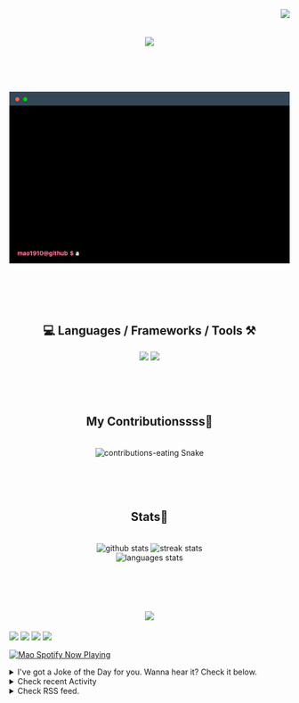 <!-- VISITOR BADGE -->
<!-- https://github.com/hehuapei/visitor-badge -->

<img align="right" src="https://visitor-badge.laobi.icu/badge?page_id=mao1910.mao1910&left_color=%2379DAF9&right_color=%23FE6E96" />


<!-- TYPING SVG -->
<!-- https://github.com/DenverCoder1/readme-typing-svg -->

<h1 align="center">
    <img src="https://readme-typing-svg.herokuapp.com/?font=Righteous&size=35&center=true&vCenter=true&width=500&height=70&color=FE6E96&font=poppins&duration=5000&lines=Hi+There!+👋;+I'm+Mao!;" />
</h1>

<br/>

<!-- CODE/TERMINAL ABOUT ME -->
<h1 align="center">
<img src="./assets/terminal-5.gif" alt="Terminal" />
</h1>

<br/><br/><br/>


<!-- TECHNOLOGIES LOGOS -->
<!-- https://github.com/tandpfun/skill-icons -->

<h2 align="center">💻 Languages / Frameworks / Tools ⚒️</h2>
<div align="center">
    <img src="https://skillicons.dev/icons?i=javascript,typescript,angular,react,html,css,scss,bootstrap,cs,java,spring" />
    <img src="https://skillicons.dev/icons?i=flutter,firebase,supabase,mysql,git,github,gitlab,vscode,idea,maven,figma" />
</div>

<br/><br/><br/>


<!-- CONTRIBUTIONS SNAKE GAME -->
<!-- https://github.com/Platane/snk -->

<div align="center">
  <h2> My Contributionssss🐍 </h2>
  <br>
  <img alt="contributions-eating Snake" src="https://raw.githubusercontent.com/mao1910/mao1910/output/github-contribution-grid-snake.svg" />

  <!-- Four lines below suggested by Planate for Dark mode-->
  <picture>
  <source media="(prefers-color-scheme: dark)" srcset="github-snake-dark.svg" />
  <source media="(prefers-color-scheme: light)" srcset="github-snake.svg" />
  </picture>
  
  <br/><br/><br/>
</div>


<!-- GITHUB STATS -->
<!-- https://github.com/DenverCoder1/github-readme-streak-stats -->
<!-- https://github.com/anuraghazra/github-readme-stats -->

<!-- https://github-readme-stats-mao1910.vercel.app/ My own Vercel deployment-->

<h2 align="center"> Stats📝 </h2>
  <br>
<div align=center>
  <img width=429 src="https://github-readme-stats-mao1910.vercel.app/api?username=mao1910&count_private=true&show_icons=true&theme=dracula&rank_icon=github&hide=contribs&border_radius=10&border_color=79DAF9" alt="github stats"/>
  <img width=396 src="https://streak-stats.demolab.com/?user=mao1910&count_private=true&theme=dracula&currStreakNum=79DAF9&currStreakLabel=FE6E96&border_radius=10&border=79DAF9" alt="streak stats"/>
  <br/>
  <img src="https://github-readme-stats-mao1910.vercel.app/api/top-langs/?username=mao1910&layout=compact&theme=dracula&border_radius=10&size_weight=0.5&count_weight=0.5&border_color=79DAF9" alt="languages stats" />
</div>

<br/><br/><br/>


<!-- FOOTER -->
<!-- https://github.com/DenverCoder1/readme-typing-svg -->

<h3 align="center">
    <img src="https://readme-typing-svg.herokuapp.com/?font=Righteous&size=25&center=true&vCenter=true&width=500&height=70&color=FE6E96&font=poppins&duration=5000&lines=Thanks+for+dropping+by!;Hope+to+see+you+again+👊">
</h3>


<!--  SOCIAL NETWORS -->
<!-- https://github.com/alexandresanlim/Badges4-README.md-Profile -->

  <div> 
    <a href="https://www.linkedin.com/" target="_blank"><img src="https://img.shields.io/badge/-LinkedIn-%230077B5?style=for-the-badge&logo=linkedin&logoColor=white" target="_blank"></a> <!-- ADD LINKEDIN PROFILE -->
    <a href = "https://www.google.com"><img src="https://img.shields.io/badge/Portfolio-4285F4?style=for-the-badge&logo=Google-chrome&logoColor=white" target="_blank"></a> <!-- ADD PORTFOLIO WEBSITE -->
    <a href="https://discord.gg" target="_blank"><img src="https://img.shields.io/badge/Discord-7289DA?style=for-the-badge&logo=discord&logoColor=white" target="_blank"></a> <!-- ADD DISCORD -->
    <a href = "mao1910dev@gmail.com"><img src="https://img.shields.io/badge/Gmail-D14836?style=for-the-badge&logo=gmail&logoColor=white" target="_blank"></a>
  </div>


<!-- SPOTIFY PLAYING-->
<!-- https://github.com/novatorem/novatorem -->

<!-- https://spotify-now-playing-novatorem-git-main-mao1910.vercel.app/ My own Vercel deployment-->

[<img width=438px src="https://spotify-now-playing-git-main-mao1910.vercel.app//api/spotify/?border_color=FE6E96" alt="Mao Spotify Now Playing" />](https://open.spotify.com/user/31542et242zglhf42ydrtqgvuvde)


<!-- JOKE OF THE DAY -->
<details>
<summary>I've got a Joke of the Day for you. Wanna hear it? Check it below.</summary>

<br/>

 <tr>
 <td style="padding-top:4px"><img src = "https://readme-jokes-git-master-mao1910.vercel.app/api?&theme=dracula"></td>
 </tr>

</details>


<!-- ACTIVITY -->
<!-- https://github.com/jamesgeorge007/github-activity-readme -->
<!-- This SECTION is currently not working -->
<details>
<summary>Check recent Activity</summary>

<br/>
<!-- START_SECTION:activity -->

</details>


<!-- RSS FEED -->
<!-- https://github.com/gautamkrishnar/blog-post-workflow -->
<details>
<summary>Check RSS feed.</summary>

<br/>
<!-- BLOG-POST-LIST:START -->
- [How to prevent GitHub from suspending your cronjob based triggers](https://dev.to/gautamkrishnar/how-to-prevent-github-from-suspending-your-cronjob-based-triggers-knf)
- [How I built one of the top 20 most used Github Actions](https://www.gautamkrishnar.com/how-i-built-one-of-the-top-20-most-used-github-actions/)
- [Show your latest dev.to posts automatically on your GitHub profile readme](https://dev.to/gautamkrishnar/show-your-latest-dev-to-posts-automatically-in-your-github-profile-readme-3nk8)
- [God Mode in browsers: document.designMode = &quot;on&quot;](https://dev.to/gautamkrishnar/god-mode-in-browsers-document-designmode-on-2pmo)
- [Skipping the Chrome &quot;Your connection is not private&quot; warning](https://dev.to/gautamkrishnar/quickbits-1-skipping-the-chrome-your-connection-is-not-private-warning-4kp1)
<!-- BLOG-POST-LIST:END -->
</details>


<!-- TODO
Move the Joke somewhere else
Change the 3stats boxes around, possibly two on top and one on bottom
Fix the Activity section // EDIT Activity & RSSfeed
Elaborate the Goodbye Typing message; make it longer, break the 4th wall, or add a portion of a Tolkien book or Shakespeare's poem
Organize Spotify Playlists
Add Portfolio, Discord, Linkedin
Maybe add Public Repositories of selected Projects
-->
